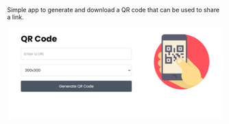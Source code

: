 

Simple app to generate and download a QR code that can be used to share a link.


<img src="img/screen.png">


